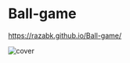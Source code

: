 # Ball-game

https://razabk.github.io/Ball-game/

![cover](https://user-images.githubusercontent.com/85071405/127855964-5f0235c5-0341-4c4d-a536-837c186c915a.jpg)
